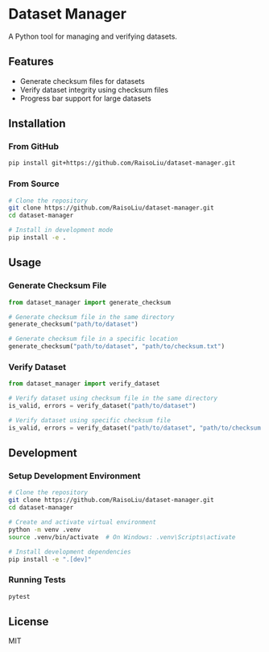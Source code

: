 # Dataset Manager

A Python tool for managing and verifying datasets.

## Features

- Generate checksum files for datasets
- Verify dataset integrity using checksum files
- Progress bar support for large datasets

## Installation

### From GitHub

```bash
pip install git+https://github.com/RaisoLiu/dataset-manager.git
```

### From Source

```bash
# Clone the repository
git clone https://github.com/RaisoLiu/dataset-manager.git
cd dataset-manager

# Install in development mode
pip install -e .
```

## Usage

### Generate Checksum File

```python
from dataset_manager import generate_checksum

# Generate checksum file in the same directory
generate_checksum("path/to/dataset")

# Generate checksum file in a specific location
generate_checksum("path/to/dataset", "path/to/checksum.txt")
```

### Verify Dataset

```python
from dataset_manager import verify_dataset

# Verify dataset using checksum file in the same directory
is_valid, errors = verify_dataset("path/to/dataset")

# Verify dataset using specific checksum file
is_valid, errors = verify_dataset("path/to/dataset", "path/to/checksum.txt")
```

## Development

### Setup Development Environment

```bash
# Clone the repository
git clone https://github.com/RaisoLiu/dataset-manager.git
cd dataset-manager

# Create and activate virtual environment
python -m venv .venv
source .venv/bin/activate  # On Windows: .venv\Scripts\activate

# Install development dependencies
pip install -e ".[dev]"
```

### Running Tests

```bash
pytest
```

## License

MIT 